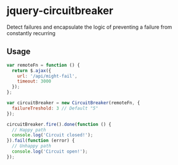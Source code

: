 # jquery-circuitbreaker
Detect failures and encapsulate the logic of preventing a failure from constantly recurring

## Usage
```js
var remoteFn = function () {
  return $.ajax({
    url: '/api/might-fail',
    timeout: 3000
  });
};

var circuitBreaker = new CircuitBreaker(remoteFn, {
  failureTreshold: 3 // Default "5"
});

circuitBreaker.fire().done(function () {
  // Happy path
  console.log('Circuit closed!');
}).fail(function (error) {
  // Unhappy path
  console.log('Circuit open!');
});
```
